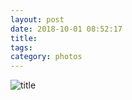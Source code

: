 ```yaml
---
layout: post
date: 2018-10-01 08:52:17
title: 
tags:
category: photos
---
```


![title](/assets/photoblog/clouds.jpg)